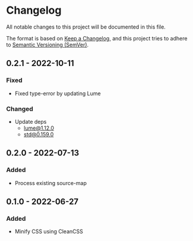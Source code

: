 # Changelog

All notable changes to this project will be documented in this file.

The format is based on [Keep a Changelog](https://keepachangelog.com/en/1.0.0/),
and this project tries to adhere to
[Semantic Versioning (SemVer)](https://semver.org/spec/v2.0.0.html).

<!--
	**Added** for new features.
	**Changed** for changes in existing functionality.
	**Deprecated** for soon-to-be removed features.
	**Removed** for now removed features.
	**Fixed** for any bug fixes.
	**Security** in case of vulnerabilities.
-->

## 0.2.1 - 2022-10-11

### Fixed

- Fixed type-error by updating Lume

### Changed

- Update deps
  - lume@1.12.0
  - std@0.159.0

## 0.2.0 - 2022-07-13

### Added

- Process existing source-map

## 0.1.0 - 2022-06-27

### Added

- Minify CSS using CleanCSS

